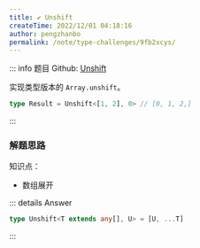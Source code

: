 ```yaml
---
title: ✔️ Unshift
createTime: 2022/12/01 04:18:16
author: pengzhanbo
permalink: /note/type-challenges/9fb2xcys/
---
```


::: info 题目
Github: [Unshift](https://github.com/type-challenges/type-challenges/blob/main/questions/03060-easy-unshift/)

实现类型版本的 `Array.unshift`。

```ts
type Result = Unshift<[1, 2], 0> // [0, 1, 2,]
```
:::

### 解题思路

知识点：
- 数组展开

::: details Answer
```ts
type Unshift<T extends any[], U> = [U, ...T]
```
:::
